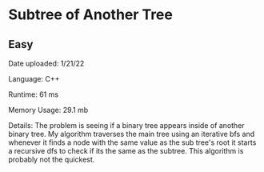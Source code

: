 
# Subtree of Another Tree

## Easy

Date uploaded: 1/21/22

Language: C++

Runtime: 61 ms

Memory Usage: 29.1 mb

Details: The problem is seeing if a binary tree appears inside of another binary tree. My algorithm traverses the main tree using an iterative bfs and whenever it finds a node with the same value as the sub tree's root it starts a recursive dfs to check if its the same as the subtree. This algorithm is probably not the quickest.
